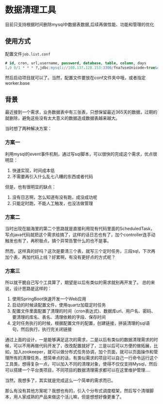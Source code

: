 # 数据清理工具

目前只支持根据时间删除mysql中数据表数据,后续再做性能、功能和管理的优化

## 使用方式

配置文件`job.list.conf`

```sql
# id, cron, url,username, password, database, table, column, days
1,0 0/1 * * * ?,jdbc:mysql://180.137.128.153:3306/fna?useUnicode=true&characterEncoding=utf8,root,123456,fna,af_cc_app_matchrst,updated_at,-180
```

然后启动项目就可以了。当然，配置文件要放在conf文件夹中哦，或者指定worker.base

## 背景

最近接到一个需求，业务数据表中有三张表，只想保留最近365天的数据，过期的就删除，避免这些没有太大意义的数据造成数据表越来越大。

当时想了两种解决方案：

### 方案一

利用mysql的event事件机制，通过写sql脚本，可以很快的完成这个需求，优点很明显：
1. 快速实现，时间成本低
2. 不需要再引入什么乱七八糟的东西或者代码

但是，也有很明显的缺点：
1. 没有日志啊，怎么知道有没有跑，成没成功呢
2. 只能定时跑，不能人工触发，也没法做管理

### 方案二

当时出现在脑海里的第二个思路就是直接利用现有代码里面的ScheduledTask，写点java代码就把这个需求给搞了，这样的话日志也有了，加个controller连手动触发也有了，再积极点，搞个异常告警什么的也不是事。

然而，这样真的好吗？这次是要清三个表，就写三个定时任务，三段sql，下次再加个表，再加代码上线？好累啊，有没有更好点的方式呢？

### 方案三

所以就干脆自己写个工具算了，期望是以后有类似的需求就别再开发了。
总的来说，设计思路是这样的：
1. 使用SpringBoot快速开发一个Web应用
2. 启动的时候读配置文件，使用quartz加载定时任务
3. 配置文件里面配置了清理的时间（cron表达式)、数据库url、用户名、密码、要清理的库名、表名、清理依赖的字段、保存时间
4. 定时任务执行的时候，根据配置文件的配置，创建链接，拼装清理的sql语句，然后执行，执行完关闭链接

通过上面的设计，一是能够满足这次的需求，二是以后有类似的数据清理需求的时候，可以不用再做代码开发了，改改配置就好了，三是以后可以方便的做拓展，比如，加入zookeeper，就可以做分布式任务协调，加个页面，就可以页面操作和管理所有的清理任务，想简单点的话，有类似需求的项目可以自己一行命令运行这个工具类，想得复杂一点，可以加入不同的清理对象，使得不仅仅支持Mysql，然后可以搭建一个平台类项目，不同项目的数据清理需求都可以在这里维护管理....

当然，我想多了，其实就是完成这么一个简单的需求而已。

那么有没有其他方案呢？我想也有的，引入个分布式调度框架，然后写个清理脚本，用人家成熟的产品来做这个活儿嘛，但是想想好像更重了。


